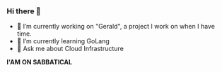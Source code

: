 ### Hi there 👋

- 🔭 I’m currently working on "Gerald", a project I work on when I have time.
- 🌱 I’m currently learning GoLang
- 💬 Ask me about Cloud Infrastructure

**I'AM ON SABBATICAL**
